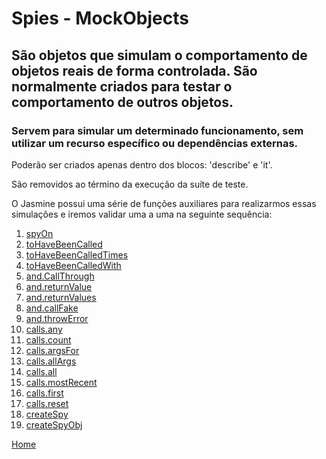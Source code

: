 # Spies - MockObjects
## São objetos que simulam o comportamento de objetos reais de forma controlada. São normalmente criados para testar o comportamento de outros objetos.

### Servem para simular um determinado funcionamento, sem utilizar um recurso específico ou dependências externas.

Poderão ser criados apenas dentro dos blocos: 'describe' e 'it'.

São removidos ao término da execução da suíte de teste.

O Jasmine possui uma série de funções auxiliares para realizarmos essas simulações e iremos validar uma a uma na seguinte sequência:

1. [spyOn](/docs/spies/01_spyOn.md)
2. [toHaveBeenCalled](/docs/spies/02_toHaveBeenCalled.md)
3. [toHaveBeenCalledTimes](/docs/spies/03_toHaveBeenCalledTimes.md)
4. [toHaveBeenCalledWith](/docs/spies/04_toHaveBeenCalledWith.md)
5. [and.CallThrough](/docs/spies/05_and.CallThrough.md)
6. [and.returnValue](/docs/spies/06_and.returnValue.md)
7. [and.returnValues](/docs/spies/07_and.returnValues.md)
8. [and.callFake](/docs/spies/08_and.callFake.md)
9. [and.throwError](/docs/spies/09_and.throwError.md)
10. [calls.any](/docs/spies/10_calls.any.md)
11. [calls.count](/docs/spies/11_calls.count.md)
12. [calls.argsFor](/docs/spies/12_calls.argsFor.md)
13. [calls.allArgs](/docs/spies/13_calls.allArgs.md)
14. [calls.all](/docs/spies/14_calls.all.md)
15. [calls.mostRecent](/docs/spies/15_calls.mostRecent.md)
16. [calls.first](/docs/spies/16_calls.first.md)
17. [calls.reset](/docs/spies/17_calls.reset.md)
18. [createSpy](/docs/spies/18_createSpy.md)
19. [createSpyObj](/docs/spies/19_createSpyObj.md)




[Home](https://github.com/andresilveiraleite/jasmine_nodejs/blob/master/README.md)  


